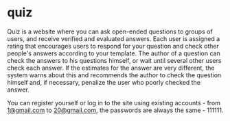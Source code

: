 # quiz
Quiz is a website where you can ask open-ended questions to groups of users, and receive verified and evaluated answers. 
Each user is assigned a rating that encourages users to respond for your question and check other people's answers 
according to your template. The author of a question can check the answers to his questions himself, 
or wait until several other users check each answer. If the estimates for the answer are very different, 
the system warns about this and recommends the author to check the question himself and, if necessary, 
penalize the user who poorly checked the answer.

You can register yourself or log in to the site using existing accounts - from 1@gmail.com to 20@gmail.com, the passwords are always the same - 111111.
